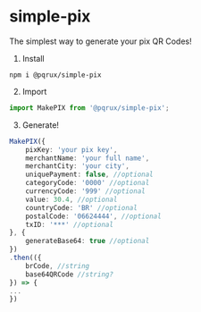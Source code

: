 # simple-pix

The simplest way to generate your pix QR Codes!

1. Install
```
npm i @pqrux/simple-pix
```

2. Import
```typescript
import MakePIX from '@pqrux/simple-pix';
```
3. Generate!
```typescript
MakePIX({
    pixKey: 'your pix key',
    merchantName: 'your full name',
    merchantCity: 'your city',
    uniquePayment: false, //optional
    categoryCode: '0000' //optional
    currencyCode: '999' //optional
    value: 30.4, //optional
    countryCode: 'BR' //optional
    postalCode: '06624444', //optional
    txID: '***' //optional
}, {
    generateBase64: true //optional
})
.then(({
    brCode, //string
    base64QRCode //string?
}) => {
...
})
```